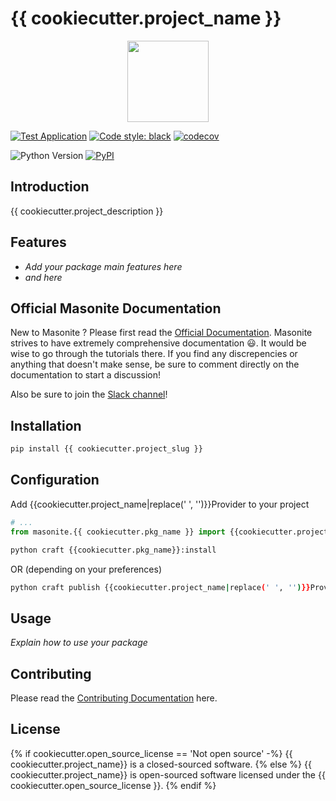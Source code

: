 # {{ cookiecutter.project_name }}

<p align="center">
<img src="https://i.imgur.com/rEXcoMn.png" width="130px">
</p>

[![Test Application](https://github.com/{{cookiecutter.github_username}}/{{cookiecutter.project_slug}}/workflows/Test%20Application/badge.svg?branch=master)](https://github.com/{{cookiecutter.github_username}}/{{cookiecutter.project_slug}}/actions)
[![Code style: black](https://img.shields.io/badge/code%20style-black-000000.svg)](https://github.com/psf/black)
[![codecov](https://codecov.io/gh/{{cookiecutter.github_username}}/{{cookiecutter.project_slug}}/branch/master/graph/badge.svg)](https://codecov.io/gh/{{cookiecutter.github_username}}/{{cookiecutter.project_slug}}/)

<img src="https://img.shields.io/badge/python-{{cookiecutter.python_min}}+-blue.svg" alt="Python Version">
<a href="https://pypi.org/project/{{cookiecutter.project_slug}}/"><img alt="PyPI" src="https://img.shields.io/pypi/v/{{cookiecutter.project_slug}}"></a>

## Introduction

{{ cookiecutter.project_description }}

## Features

- _Add your package main features here_
- _and here_

## Official Masonite Documentation

New to Masonite ? Please first read the [Official Documentation](https://docs.masoniteproject.com/).
Masonite strives to have extremely comprehensive documentation 😃. It would be wise to go through the tutorials there.
If you find any discrepencies or anything that doesn't make sense, be sure to comment directly on the documentation to start a discussion!

Also be sure to join the [Slack channel](http://slack.masoniteproject.com/)!

## Installation

```bash
pip install {{ cookiecutter.project_slug }}
```

## Configuration

Add {{cookiecutter.project_name|replace(' ', '')}}Provider to your project

```python
# ...
from masonite.{{ cookiecutter.pkg_name }} import {{cookiecutter.project_name|replace(' ', '')}}Provider
```

```bash
python craft {{cookiecutter.pkg_name}}:install
```

OR (depending on your preferences)

```bash
python craft publish {{cookiecutter.project_name|replace(' ', '')}}Provider
```

## Usage

_Explain how to use your package_

## Contributing

Please read the [Contributing Documentation](CONTRIBUTING.md) here.

## License

{% if cookiecutter.open_source_license == 'Not open source' -%}
{{ cookiecutter.project_name}} is a closed-sourced software.
{% else %}
{{ cookiecutter.project_name}} is open-sourced software licensed under the {{ cookiecutter.open_source_license }}.
{% endif %}
